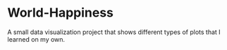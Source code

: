 # World-Happiness

A small data visualization project that shows different types of plots that I learned on my own.

